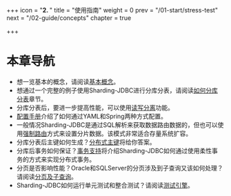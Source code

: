 +++
icon = "<b>2. </b>"
title = "使用指南"
weight = 0
prev = "/01-start/stress-test"
next = "/02-guide/concepts"
chapter = true

+++

# 本章导航

 - 想一览基本的概念，请阅读[基本概念](/02-guide/concepts/)。
 - 想通过一个完整的例子使用Sharding-JDBC进行分库分表，请阅读[如何分库分表](/02-guide/sharding/)章节。
 - 分库分表后，要进一步提高性能，可以使用[读写分离](/02-guide/master-slave/)功能。
 - [配置手册](/02-guide/configuration/)介绍了如何通过YAML和Spring两种方式配置。
 - 一般情况Sharding-JDBC是通过SQL解析来获取数据路由数据的，但也可以使用[强制路由](/02-guide/hint-sharding-value/)方式来设置分片数据。该模式非常适合存量系统扩容。
 - 分库分表后主键如何生成？[分布式主键](/02-guide/key-generator/)将给你答案。
 - 分库后事务如何保证？[事务支持](/02-guide/transaction/)将介绍Sharding-JDBC如何通过使用柔性事务的方式来实现分布式事务。
 - 分页是否影响性能？Oracle和SQLServer的分页涉及到子查询又该如何处理？请阅读[分页及子查询](/02-guide/subquery/)。
 - Sharding-JDBC如何运行单元测试和整合测试？请阅读[测试引擎](/02-guide/test-framework/)。
